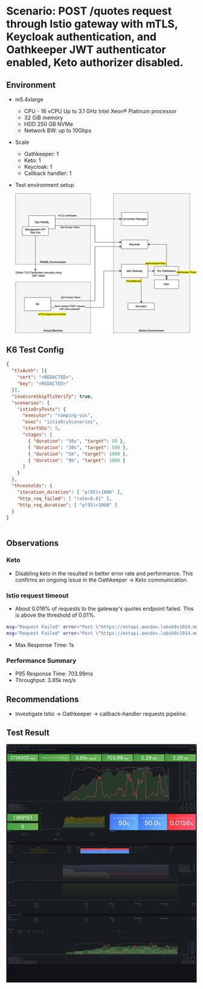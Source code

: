 # Scenario: POST /quotes request through Istio gateway with mTLS, Keycloak authentication, and Oathkeeper JWT authenticator enabled, Keto authorizer disabled.

## Environment

- m5.4xlarge
  - CPU - 16 vCPU Up to 3.1 GHz Intel Xeon® Platinum processor
  - 32 GiB memory
  - HDD 250 GB NVMe
  - Network BW: up to 10Gbps
- Scale
  - Oathkeeper: 1
  - Keto: 1
  - Keycloak: 1
  - Callback handler: 1
- Test environment setup
  
  ![Alt text](../../images/env.svg)

## K6 Test Config

```JSON
{
  "tlsAuth": [{
    "cert": "<REDACTED>",
    "key": "<REDACTED>"
  }],
  "insecureSkipTlsVerify": true, 
  "scenarios": {
    "istioOryTests": {
      "executor": "ramping-vus",
      "exec": "istioOryScenarios",
      "startVUs": 5,
      "stages": [
        { "duration": "30s", "target": 50 },
        { "duration": "30s", "target": 500 },
        { "duration": "5m", "target": 1000 },
        { "duration": "9m", "target": 1000 }
      ]
    }
  },
  "thresholds": {
    "iteration_duration": [ "p(95)<1000" ],
    "http_req_failed": [ "rate<0.01" ],
    "http_req_duration": [ "p(95)<1000" ]
  }
}
  
```

## Observations
### Keto
- Disabling keto in the resulted in better error rate and performance. This confirms an ongoing issue in the Oathkeeper -> Keto communication.

### Istio request timeout
- About 0.016% of requests to the gateway's quotes endpoint failed. This is above the threshold of 0.01%.
```bash
msg="Request Failed" error="Post \"https://extapi.awsdev.labsk8s1014.mojaloop.live/quotes\": dial: i/o timeout"
msg="Request Failed" error="Post \"https://extapi.awsdev.labsk8s1014.mojaloop.live/quotes\": request timeout"
``` 
- Max Response Time: 1s

### Performance Summary
- P95 Response Time: 703.99ms
- Throughput: 3.85k req/s

## Recommendations

- Investigate Istio -> Oathkeeper -> callback-handler requests pipeline.

## Test Result
![Test Result](<images/Official k6 Test Result (1).png>)